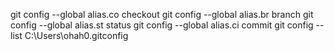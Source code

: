 git config --global alias.co checkout
git config --global alias.br branch
git config --global alias.st status
git config --global alias.ci commit
git config --list
C:\Users\ohah0\.gitconfig